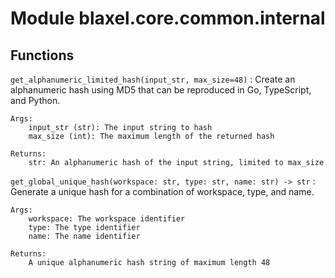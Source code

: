 Module blaxel.core.common.internal
==================================

Functions
---------

`get_alphanumeric_limited_hash(input_str, max_size=48)`
:   Create an alphanumeric hash using MD5 that can be reproduced in Go, TypeScript, and Python.
    
    Args:
        input_str (str): The input string to hash
        max_size (int): The maximum length of the returned hash
    
    Returns:
        str: An alphanumeric hash of the input string, limited to max_size

`get_global_unique_hash(workspace: str, type: str, name: str) ‑> str`
:   Generate a unique hash for a combination of workspace, type, and name.
    
    Args:
        workspace: The workspace identifier
        type: The type identifier
        name: The name identifier
    
    Returns:
        A unique alphanumeric hash string of maximum length 48